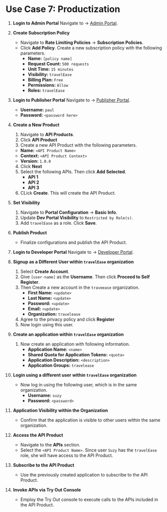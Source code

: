 # Use Case 7: Productization

1. **Login to Admin Portal**
Navigate to → [Admin Portal](https://localhost:9443/admin).

2. **Create Subscription Policy**
   - Navigate to **Rate Limiting Policies** → **Subscription Policies**.
   - Click **Add Policy**. Create a new subscription policy with the following parameters.
     - **Name:** `[policy name]`
     - **Request Count:** `500 requests`
     - **Unit Time:** `15 minutes`
     - **Visibility:** `travelEase`
     - **Billing Plan:** `Free`
     - **Permissions:** `Allow`
     - **Roles:** `travelEase`

3. **Login to Publisher Portal**
Navigate to → [Publisher Portal](https://localhost:9443/publisher).
   - **Username:** `paul`
   - **Password:** `<password here>`

4. **Create a New Product**
   1. Navigate to **API Products**.
   2. Click **API Product**
   3. Create a new API Product with the following parameters.
     - **Name:** `<API Product Name>`
     - **Context:** `<API Product Context>`
     - **Version:** `1.0.0`
   4. Click **Next**
   5. Select the following APIs. Then click **Add Selected**.
      - **API 1**
      - **API 2**
      - **API 3**
   6. CLick **Create**. This will create the API Product.

6. **Set Visibility**
   1. Navigate to **Portal Configuration** → **Basic Info**.
   2. Update **Dev Portal Visibility** to `Restricted by Role(s)`. 
   3. Add `travelEase` as a role. Click **Save**. 

7. **Publish Product**
   - Finalize configurations and publish the API Product.

8. **Login to Developer Portal**
Navigate to → [Developer Portal](https://localhost:9443/devportal).

9. **Signup as a Different User within `travelEase` organization**
    1. Select **Create Account**.
    2. Give `[user-name]` as the **Username**. Then click **Proceed to Self Register**.
    3. Then Create a new account in the `traveease` organization.
       - **First Name:** `<update>`
       - **Last Name:** `<update>`
       - **Password:** `<update>`
       - **Email:** `<update>`
       - **Organization:** `travelease`
    4. Agree to the privacy policy and click **Register**
    5. Now login using this user.

10. **Create an application within `travelEase` organization**
    1. Now create an application with following information.
       - **Application Name:** `<name>`
       - **Shared Quota for Application Tokens:** `<quota>`
       - **Application Description:** `<description>`
       - **Application Groups:** `travelease`

11. **Login using a different user within `travelEase` organization**
    - Now log in using the following user, which is in the same organization.
       - **Username:** `suzy`
       - **Password:** `<password>`

12. **Application Visibility within the Organization**
    - Confirm that the application is visible to other users within the same organization.

13. **Access the API Product**
    - Navigate to the **APIs** section.
    - Select the `<API Product Name>`. Since user `Suzy` has the `travelEase` role, she will have access to the API Product.

14. **Subscribe to the API Product**
    - Use the previously created application to subscribe to the API Product.

15. **Invoke APIs via Try Out Console**
    - Employ the Try Out console to execute calls to the APIs included in the API Product.
